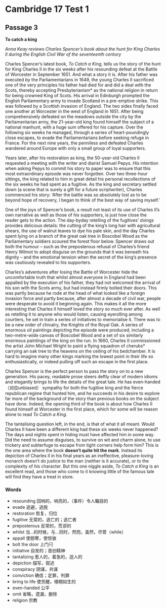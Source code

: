# Cambridge 17 Test 1

## Passage 3

**To catch a king**

*Anna Keay reviews Charles Spencer’s book about the hunt for King Charles II during the English Civil War of the seventeenth century*

Charles Spencer’s latest book, *To Catch a King*, tells us the story of the hunt for King Charles II in the six weeks after his resounding defeat at the Battle of Worcester in September 1651. And what a story it is. After his father was executed by the Parliamentarians in 1649, the young Charles II sacrificed one of the very principles his father had died for and did a deal with the Scots, thereby accepting Presbyterianism* as the national religion in return for being crowned King of Scots. His arrival in Edinburgh prompted the English Parliamentary army to invade Scotland in a pre-emptive strike. This was followed by a Scottish invasion of England. The two sides finally faced one another at Worcester in the west of England in 1651. After being comprehensively defeated on the meadows outside the city by the Parliamentarian army, the 21-year-old king found himself the subject of a national manhunt, with a huge sum offered for his capture. Over the following six weeks he managed, through a series of heart-poundingly close escapes, to evade the Parliamentarians before seeking refuge in France. For the next nine years, the penniless and defeated Charles wandered around Europe with only a small group of loyal supporters.

Years later, after his restoration as king, the 50-year-old Charles II requested a meeting with the writer and diarist Samuel Pepys. His intention when asking Pepys to commit his story to paper was to ensure that this most extraordinary episode was never forgotten. Over two three-hour sittings, the king related to him in great detail his personal recollections of the six weeks he had spent as a fugitive. As the king and secretary settled down (a scene that is surely a gift for a future scriptwriter), Charles commenced his story: ‘After the battle was so absolutely lost as to be beyond hope of recovery, I began to think of the best way of saving myself.’ 

One of the joys of Spencer’s book, a result not least of its use of Charles II’s own narrative as well as those of his supporters, is just how close the reader gets to the action. The day-byday retelling of the fugitives’ doings provides delicious details: the cutting of the king’s long hair with agricultural shears, the use of walnut leaves to dye his pale skin, and the day Charles spent lying on a branch of the great oak tree in Boscobel Wood as the Parliamentary soldiers scoured the forest floor below. Spencer draws out both the humour – such as the preposterous refusal of Charles’s friend Henry Wilmot to adopt disguise on the grounds that it was beneath his dignity – and the emotional tension when the secret of the king’s presence was cautiously revealed to his supporters. 

Charles’s adventures after losing the Battle of Worcester hide the uncomfortable truth that whilst almost everyone in England had been appalled by the execution of his father, they had not welcomed the arrival of his son with the Scots army, but had instead firmly bolted their doors. This was partly because he rode at the head of what looked like a foreign invasion force and partly because, after almost a decade of civil war, people were desperate to avoid it beginning again. This makes it all the more interesting that Charles II himself loved the story so much ever after. As well as retelling it to anyone who would listen, causing eyerolling among courtiers, he set in train a series of initiatives to memorialise it. There was to be a new order of chivalry, the Knights of the Royal Oak. A series of enormous oil paintings depicting the episode were produced, including a two-metre-wide canvas of Boscobel Wood and a set of six similarly enormous paintings of the king on the run. In 1660, Charles II commissioned the artist John Michael Wright to paint a flying squadron of cherubs* carrying an oak tree to the heavens on the ceiling of his bedchamber. It is hard to imagine many other kings marking the lowest point in their life so enthusiastically, or indeed pulling off such an escape in the first place. 

Charles Spencer is the perfect person to pass the story on to a new generation. His pacey, readable prose steers deftly clear of modern idioms and elegantly brings to life the details of the great tale. He has even-handed（对应unbiased） sympathy for both the fugitive king and the fierce republican regime that hunted him, and he succeeds in his desire to explore far more of the background of the story than previous books on the subject have done. Indeed, the opening third of the book is about how Charles II found himself at Worcester in the first place, which for some will be reason alone to read *To Catch a King*. 

The tantalising question left, in the end, is that of what it all meant. Would Charles II have been a different king had these six weeks never happened? The days and nights spent in hiding must have affected him in some way. Did the need to assume disguises, to survive on wit and charm alone, to use trickery and subterfuge to escape from tight corners help form him? This is the one area where the book **doesn’t quite hit the mark**. Instead its depiction of Charles II in his final years as an ineffective, pleasure-loving monarch doesn’t do justice to the man (neither is it accurate), or to the complexity of his character. But this one niggle aside, *To Catch a King* is an excellent read, and those who come to it knowing little of the famous tale will find they have a treat in store. 

### Words
* resounding 回响的，响亮的，（事件）令人瞩目的
* evade 逃避，逃脱
* restoration 恢复，归位
* fugitive 无常的，逃亡的；逃亡者
* preposterous 反常的，荒谬的
* whilst 当...的时候，与...同时，然而，虽然，尽管（while）
* appall 使胆寒，使惊骇
* bolt the door 上门闩
* initiative 自发的；首创精神
* tantalizing 惹人的，着急的，逗人的
* depiction 描写，叙述
* conspiracy 阴谋，共谋
* conviction 确信；定罪，判罪
* bring to life 使苏醒，栩栩如生的
* even-handed 公平
* omit 省略，遗漏，删除
* religion 宗教